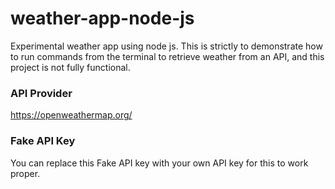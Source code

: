 # weather-app-node-js

Experimental weather app using node js.  This is strictly to demonstrate how to run commands from the terminal to retrieve weather from an API, and this project is not fully functional.

### API Provider

https://openweathermap.org/

### Fake API Key

You can replace this Fake API key with your own API key for this to work proper.